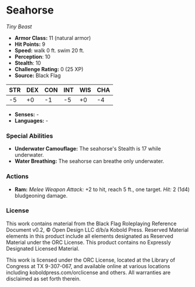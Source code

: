 # Seahorse

*Tiny* *Beast*

- **Armor Class:** 11 (natural armor)
- **Hit Points:** 9 
- **Speed:** walk 0 ft. swim 20 ft.
- **Perception**: 10
- **Stealth**: 10
- **Challenge Rating:** 0 (25 XP)
- **Source:** Black Flag

| STR | DEX | CON | INT | WIS | CHA |
| --- | --- | --- | --- | --- | --- |
| -5 | +0 | -1 | -5 | +0 | -4 |

- **Senses:** -
- **Languages:** -

### Special Abilities

- **Underwater Camouflage:** The seahorse's Stealth is 17 while underwater.
- **Water Breathing:** The seahorse can breathe only underwater.

### Actions

- **Ram:** _Melee Weapon Attack:_ +2 to hit, reach 5 ft., one target. _Hit:_ 2 (1d4) bludgeoning damage.


### License

This work contains material from the Black Flag Roleplaying Reference Document v0.2, © Open Design LLC d/b/a Kobold Press. Reserved Material elements in this product include all elements designated as Reserved Material under the ORC License. This product contains no Expressly Designated Licensed Material.

This work is licensed under the ORC License, located at the Library of Congress at TX 9-307-067, and available online at various locations including koboldpress.com/orclicense and others. All warranties are disclaimed as set forth therein.
